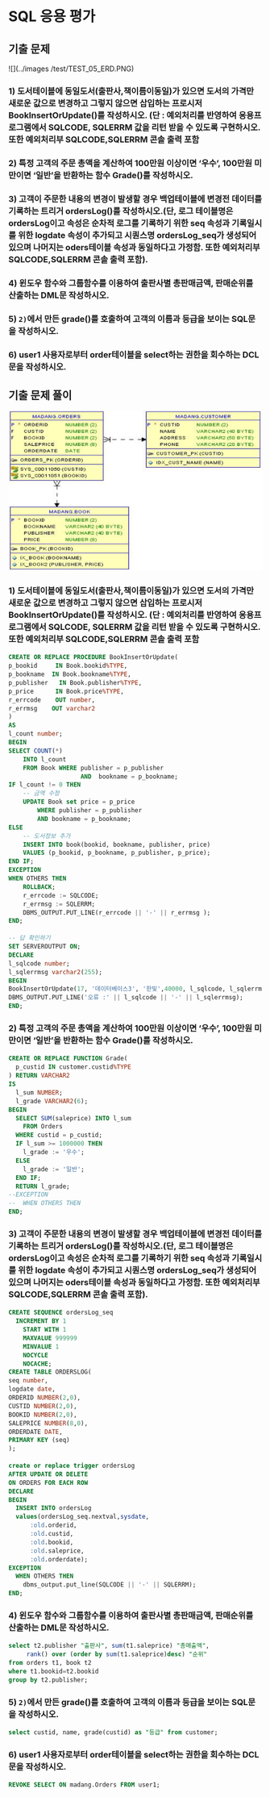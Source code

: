 # SQL 응용 평가
## 기출 문제
![](../images /test/TEST_05_ERD.PNG)
### 1) 도서테이블에 동일도서(출판사,책이름이동일)가 있으면 도서의 가격만 새로운 값으로 변경하고 그렇지 않으면 삽입하는 프로시저　BookInsertOrUpdate()를 작성하시오. (단 : 예외처리를 반영하여 응용프로그램에서 SQLCODE, SQLERRM 값을 리턴 받을 수 있도록 구현하시오. 또한 예외처리부 SQLCODE,SQLERRM 콘솔 출력 포함

### 2) 특정 고객의 주문 총액을 계산하여 100만원 이상이면 ‘우수’, 100만원 미만이면 ‘일반’을 반환하는 함수 Grade()를 작성하시오.
### 3) 고객이 주문한 내용의 변경이 발생할 경우 백업테이블에 변경전 데이터를 기록하는 트리거 ordersLog()를 작성하시오.(단, 로그 테이블명은 ordersLog이고 속성은 순차적 로그를 기록하기 위한 seq 속성과 기록일시를 위한 logdate 속성이 추가되고 시퀀스명 ordersLog_seq가 생성되어 있으며 나머지는 oders테이블 속성과 동일하다고 가정함. 또한 예외처리부 SQLCODE,SQLERRM 콘솔 출력 포함).
### 4) 윈도우 함수와 그룹함수를 이용하여 출판사별 총판매금액, 판매순위를 산출하는 DML문 작성하시오.
### 5) `2)`에서 만든 grade()를 호출하여 고객의 이름과 등급을 보이는 SQL문을 작성하시오.
### 6) user1 사용자로부터 order테이블을 select하는 권한을 회수하는 DCL문을 작성하시오.
## 기출 문제 풀이
![](../images/TEST/TEST_05_ERD.PNG)
### 1) 도서테이블에 동일도서(출판사,책이름이동일)가 있으면 도서의 가격만 새로운 값으로 변경하고 그렇지 않으면 삽입하는 프로시저　BookInsertOrUpdate()를 작성하시오. (단 : 예외처리를 반영하여 응용프로그램에서 SQLCODE, SQLERRM 값을 리턴 받을 수 있도록 구현하시오. 또한 예외처리부 SQLCODE,SQLERRM 콘솔 출력 포함
```sql
CREATE OR REPLACE PROCEDURE BookInsertOrUpdate(
p_bookid     IN Book.bookid%TYPE,
p_bookname  IN Book.bookname%TYPE,
p_publisher   IN Book.publisher%TYPE,
p_price      IN Book.price%TYPE,
r_errcode    OUT number,
r_errmsg    OUT varchar2
)
AS
l_count number;
BEGIN
SELECT COUNT(*) 
    INTO l_count
    FROM Book WHERE publisher = p_publisher
                    AND  bookname = p_bookname;
IF l_count != 0 THEN
    -- 금액 수정
    UPDATE Book set price = p_price  
        WHERE publisher = p_publisher
        AND bookname = p_bookname;
ELSE 
    -- 도서정보 추가
    INSERT INTO book(bookid, bookname, publisher, price)
    VALUES (p_bookid, p_bookname, p_publisher, p_price);
END IF;
EXCEPTION
WHEN OTHERS THEN
    ROLLBACK;
    r_errcode := SQLCODE;
    r_errmsg := SQLERRM;
    DBMS_OUTPUT.PUT_LINE(r_errcode || '-' || r_errmsg );
END;

-- 답 확인하기
SET SERVEROUTPUT ON;
DECLARE 
l_sqlcode number;
l_sqlerrmsg varchar2(255);
BEGIN
BookInsertOrUpdate(17, '데이터베이스3', '한빛',40000, l_sqlcode, l_sqlerrmsg);
DBMS_OUTPUT.PUT_LINE('오류 :' || l_sqlcode || '-' || l_sqlerrmsg);
END;

``` 
### 2) 특정 고객의 주문 총액을 계산하여 100만원 이상이면 ‘우수’, 100만원 미만이면 ‘일반’을 반환하는 함수 Grade()를 작성하시오.
```sql
CREATE OR REPLACE FUNCTION Grade(
  p_custid IN customer.custid%TYPE
) RETURN VARCHAR2
IS
  l_sum NUMBER;
  l_grade VARCHAR2(6);
BEGIN
  SELECT SUM(saleprice) INTO l_sum
    FROM Orders
  WHERE custid = p_custid;
  IF l_sum >= 1000000 THEN
    l_grade := '우수';
  ELSE 
    l_grade := '일반';
  END IF;
  RETURN l_grade;
--EXCEPTION
--  WHEN OTHERS THEN
END;
```

### 3) 고객이 주문한 내용의 변경이 발생할 경우 백업테이블에 변경전 데이터를 기록하는 트리거 ordersLog()를 작성하시오.(단, 로그 테이블명은 ordersLog이고 속성은 순차적 로그를 기록하기 위한 seq 속성과 기록일시를 위한 logdate 속성이 추가되고 시퀀스명 ordersLog_seq가 생성되어 있으며 나머지는 oders테이블 속성과 동일하다고 가정함. 또한 예외처리부 SQLCODE,SQLERRM 콘솔 출력 포함).
```sql
CREATE SEQUENCE ordersLog_seq
  INCREMENT BY 1
	START WITH 1
	MAXVALUE 999999
	MINVALUE 1
	NOCYCLE
	NOCACHE;
CREATE TABLE ORDERSLOG(	
seq number,
logdate date,
ORDERID NUMBER(2,0), 
CUSTID NUMBER(2,0), 
BOOKID NUMBER(2,0), 
SALEPRICE NUMBER(8,0), 
ORDERDATE DATE, 
PRIMARY KEY (seq)
);

create or replace trigger ordersLog
AFTER UPDATE OR DELETE
ON ORDERS FOR EACH ROW
DECLARE
BEGIN  
  INSERT INTO ordersLog
  values(ordersLog_seq.nextval,sysdate,
      :old.orderid, 
      :old.custid, 
      :old.bookid, 
      :old.saleprice, 
      :old.orderdate);
EXCEPTION
  WHEN OTHERS THEN
    dbms_output.put_line(SQLCODE || '-' || SQLERRM);
END;
```
### 4) 윈도우 함수와 그룹함수를 이용하여 출판사별 총판매금액, 판매순위를 산출하는 DML문 작성하시오.
```sql
select t2.publisher "출판사", sum(t1.saleprice) "총매출액",
     rank() over (order by sum(t1.saleprice)desc) "순위"
from orders t1, book t2
where t1.bookid=t2.bookid
group by t2.publisher;
```
### 5) `2)`에서 만든 grade()를 호출하여 고객의 이름과 등급을 보이는 SQL문을 작성하시오.
```sql
select custid, name, grade(custid) as "등급" from customer;
```
### 6) user1 사용자로부터 order테이블을 select하는 권한을 회수하는 DCL문을 작성하시오.
```sql
REVOKE SELECT ON madang.Orders FROM user1;
```